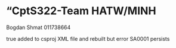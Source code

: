 # “CptS322-Team HATW/MINH

Bogdan Shmat
011738664

<PropertyGroup>
  <GenerateDocumentationFile>true</GenerateDocumentationFile>
</PropertyGroup> added to csproj XML file and rebuilt but error SA0001 persists 